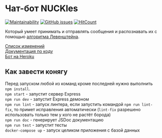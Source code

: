 # Чат-бот NUCKles
[![Maintainability](https://api.codeclimate.com/v1/badges/a8d381c585f7027a8a21/maintainability)](https://codeclimate.com/github/blurtech/bot-backend/maintainability) [![GitHub issues](https://img.shields.io/github/issues/blurtech/bot-backend.svg)](https://github.com/blurtech/bot-backend/issues)  [![HitCount](http://hits.dwyl.io/blurtech/bot-backend.svg)](http://hits.dwyl.io/blurtech/bot-backend)  

Который умеет принимать и отправлять сообщения и распознавать их с помощью [алгоритма Левенштейна](https://dzone.com/articles/the-levenshtein-algorithm-1).  

[Список изменений](CHANGELOG.md)  
[Документация по коду](https://blur.tech/bot-backend/)  
[Бот на Heroku](https://nuckles.herokuapp.com/)  

## Как завести конягу
Перед запуском любой из команд кроме последней нужно выполнить `npm install`.  
`npm start` - запустит сервер Express  
`npm run dev` - запустит Express демоном  
`npm run lint` - запуск линтера, если запустить командой `npm run lint-fix`, то примет исправления автоматически (`lint-fix` разрешено использовать только тем у кого не растёт борода)  
`npm run doc` - генерирует JSDoc документацию  
`npm run test` - запустит тесты  
`docker-compose up` - запуск целиком приложения с базой данных
